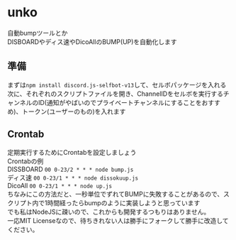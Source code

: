 # unko
自動bumpツールとか<br>
DISBOARDやディス速やDicoAllのBUMP(UP)を自動化します<br>

## 準備
まずは`npm install discord.js-selfbot-v13`して、セルボパッケージを入れる<br>
次に、それぞれのスクリプトファイルを開き、ChannelIDをセルボを実行するチャンネルのID(通知がやばいのでプライベートチャンネルにすることをおすすめ)、トークン(ユーザーのもの)を入れます<br>

## Crontab
定期実行するためにCrontabを設定しましょう<br>
Crontabの例<br>
DISSBOARD `00 0-23/2 * * * node bump.js`<br>
ディス速 `00 0-23/1 * * * node dissokuup.js`<br>
DicoAll `00 0-23/1 * * * node up.js`<br>
ちなみにこの方法だと、一秒単位でずれてBUMPに失敗することがあるので、スクリプト内で1時間経ったらbumpのように実装しようと思っています<br>
でも私はNodeJSに疎いので、これからも開発するつもりはありません。<br>
一応MIT Licenseなので、待ちきれない人は勝手にフォークして勝手に改造してください。<br>
